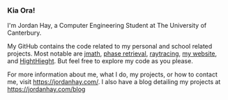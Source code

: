 ### Kia Ora!

I'm Jordan Hay, a Computer Engineering Student at The University of Canterbury.

My GitHub contains the code related to my personal and school related projects. Most notable are [jmath](https://github.com/JHay0112/jmath), [phase retrieval](https://github.com/JHay0112/phase_retrieval), [raytracing](https://github.com/JHay0112/raytracing), [my website](https://github.com/JHay0112/JHay0112.github.io), and [HightHieght](https://github.com/JHay0112/HightHeight). But feel free to explore my code as you please.

For more information about me, what I do, my projects, or how to contact me, visit https://jordanhay.com/. I also have a blog detailing my projects at https://jordanhay.com/blog
